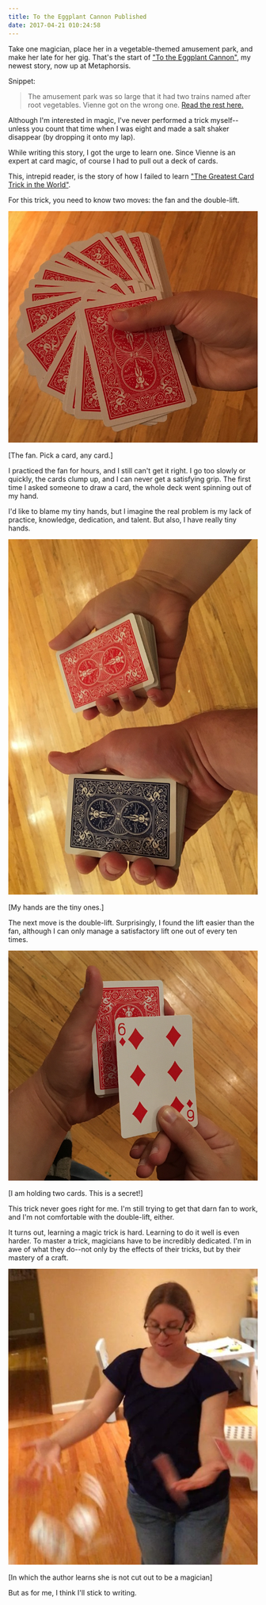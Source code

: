 ```yaml
---
title: To the Eggplant Cannon Published
date: 2017-04-21 010:24:58
---
```


Take one magician, place her in a vegetable-themed amusement park, and make her late for her gig. That's the start of ["To the Eggplant Cannon"](http://magazine.metaphorosis.com/story/2017/to-the-eggplant-cannon-beth-goder/), my newest story, now up at Metaphorsis.

Snippet:
> The amusement park was so large that it had two trains named after root vegetables. Vienne got on the wrong one.
[Read the rest here.]( http://magazine.metaphorosis.com/story/2017/to-the-eggplant-cannon-beth-goder/)

Although I'm interested in magic, I've never performed a trick myself--unless you count that time when I was eight and made a salt shaker disappear (by dropping it onto my lap).

While writing this story, I got the urge to learn one. Since Vienne is an expert at card magic, of course I had to pull out a deck of cards. 

This, intrepid reader, is the story of how I failed to learn ["The Greatest Card Trick in the World"](https://www.youtube.com/watch?v=hzmtscrYqco).

For this trick, you need to know two moves: the fan and the double-lift.

![The fan. Pick a card, any card.](/images/fan.png)

[The fan. Pick a card, any card.]

I practiced the fan for hours, and I still can't get it right. I go too slowly or quickly, the cards clump up, and I can never get a satisfying grip. The first time I asked someone to draw a card, the whole deck went spinning out of my hand.

I'd like to blame my tiny hands, but I imagine the real problem is my lack of practice, knowledge, dedication, and talent. But also, I have really tiny hands.

![My hands are the tiny ones.](/images/tinyhands.png)

[My hands are the tiny ones.]

The next move is the double-lift. Surprisingly, I found the lift easier than the fan, although I can only manage a satisfactory lift one out of every ten times.

![I am holding two cards. This is a secret!](/images/doublelift.png)

[I am holding two cards. This is a secret!]

This trick never goes right for me. I'm still trying to get that darn fan to work, and I'm not comfortable with the double-lift, either. 

It turns out, learning a magic trick is hard. Learning to do it well is even harder. To master a trick, magicians have to be incredibly dedicated. I'm in awe of what they do--not only by the effects of their tricks, but by their mastery of a craft. 

![In which the author learns she is not cut out to be a magician.](/images/droppingcards.png)

[In which the author learns she is not cut out to be a magician]

But as for me, I think I'll stick to writing.
